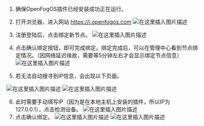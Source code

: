 1. 确保OpenFogOS插件已经安装成功正在运行。
2. 打开浏览器，进入网站
https://i.openfogos.com
![在这里插入图片描述](https://img-blog.csdnimg.cn/20190507174035939.png?x-oss-process=image/watermark,type_ZmFuZ3poZW5naGVpdGk,shadow_10,text_aHR0cHM6Ly9ibG9nLmNzZG4ubmV0L3dlaXhpbl80NDM4ODUxMQ==,size_16,color_FFFFFF,t_70)
3. 注册登陆后，点击绑定新节点。
![在这里插入图片描述](https://img-blog.csdnimg.cn/20190507174139362.png?x-oss-process=image/watermark,type_ZmFuZ3poZW5naGVpdGk,shadow_10,text_aHR0cHM6Ly9ibG9nLmNzZG4ubmV0L3dlaXhpbl80NDM4ODUxMQ==,size_16,color_FFFFFF,t_70)
4. 点击确认绑定按钮，即可完成绑定。绑定完成后，可以在管理中心看到节点绑定情况。（因网络延迟缘故，需要等5分钟左右才会显示绑定节点信息）
![在这里插入图片描述](https://img-blog.csdnimg.cn/20190507174646769.png?x-oss-process=image/watermark,type_ZmFuZ3poZW5naGVpdGk,shadow_10,text_aHR0cHM6Ly9ibG9nLmNzZG4ubmV0L3dlaXhpbl80NDM4ODUxMQ==,size_16,color_FFFFFF,t_70)

5. 若无法自动搜寻到IP信息，会出现以下页面。

![在这里插入图片描述](https://img-blog.csdnimg.cn/20190507175119958.png?x-oss-process=image/watermark,type_ZmFuZ3poZW5naGVpdGk,shadow_10,text_aHR0cHM6Ly9ibG9nLmNzZG4ubmV0L3dlaXhpbl80NDM4ODUxMQ==,size_16,color_FFFFFF,t_70)
![在这里插入图片描述](https://img-blog.csdnimg.cn/20190507175107685.png?x-oss-process=image/watermark,type_ZmFuZ3poZW5naGVpdGk,shadow_10,text_aHR0cHM6Ly9ibG9nLmNzZG4ubmV0L3dlaXhpbl80NDM4ODUxMQ==,size_16,color_FFFFFF,t_70)

6.  此时需要手动填写IP（因为是在本地主机上安装的插件，所以IP为 127.0.0.1），点击检测设备。
![在这里插入图片描述](https://img-blog.csdnimg.cn/20190507175340679.png?x-oss-process=image/watermark,type_ZmFuZ3poZW5naGVpdGk,shadow_10,text_aHR0cHM6Ly9ibG9nLmNzZG4ubmV0L3dlaXhpbl80NDM4ODUxMQ==,size_16,color_FFFFFF,t_70)
7. 点击确认绑定。
![在这里插入图片描述](https://img-blog.csdnimg.cn/20190507175440437.png?x-oss-process=image/watermark,type_ZmFuZ3poZW5naGVpdGk,shadow_10,text_aHR0cHM6Ly9ibG9nLmNzZG4ubmV0L3dlaXhpbl80NDM4ODUxMQ==,size_16,color_FFFFFF,t_70)
![在这里插入图片描述](https://img-blog.csdnimg.cn/20190507175546673.png?x-oss-process=image/watermark,type_ZmFuZ3poZW5naGVpdGk,shadow_10,text_aHR0cHM6Ly9ibG9nLmNzZG4ubmV0L3dlaXhpbl80NDM4ODUxMQ==,size_16,color_FFFFFF,t_70)



